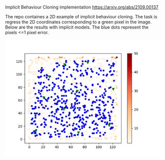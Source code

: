 Implicit Behaviour Cloning implementation https://arxiv.org/abs/2109.00137

The repo containes a 2D example of implicit behaviour cloning. The task is regress the 2D coordinates corresponding to a green pixel in the image. Below are the results with implicit models. The blue dots represent the pixels <=1 pixel error.

![image info](./images_for_readme/implicit_training.png)



